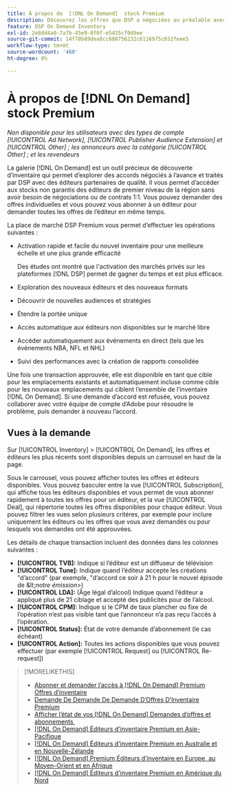 ```yaml
---
title: À propos de  [!DNL On Demand]  stock Premium
description: Découvrez les offres que DSP a négociées au préalable avec des éditeurs partenaires haut de gamme.
feature: DSP On Demand Inventory
exl-id: 2e8dd4a0-7a7b-45e9-8f0f-e5435cf0d9ee
source-git-commit: 14f78b89dea8cc680756232c6116975c652feee5
workflow-type: tm+mt
source-wordcount: '460'
ht-degree: 0%

---
```


# À propos de [!DNL On Demand] stock Premium

*Non disponible pour les utilisateurs avec des types de compte [!UICONTROL Ad Network], [!UICONTROL Publisher Audience Extension] et [!UICONTROL Other] ; les annonceurs avec la catégorie [!UICONTROL Other] ; et les revendeurs*

La galerie [!DNL On Demand] est un outil précieux de découverte d’inventaire qui permet d’explorer des accords négociés à l’avance et traités par DSP avec des éditeurs partenaires de qualité. Il vous permet d’accéder aux stocks non garantis des éditeurs de premier niveau de la région sans avoir besoin de négociations ou de contrats 1:1. Vous pouvez demander des offres individuelles et vous pouvez vous abonner à un éditeur pour demander toutes les offres de l’éditeur en même temps.

La place de marché DSP Premium vous permet d’effectuer les opérations suivantes :

* Activation rapide et facile du nouvel inventaire pour une meilleure échelle et une plus grande efficacité

  Des études ont montré que l&#39;activation des marchés privés sur les plateformes [!DNL DSP] permet de gagner du temps et est plus efficace.

* Exploration des nouveaux éditeurs et des nouveaux formats

* Découvrir de nouvelles audiences et stratégies

* Étendre la portée unique

* Accès automatique aux éditeurs non disponibles sur le marché libre

* Accéder automatiquement aux événements en direct (tels que les événements NBA, NFL et NHL)

* Suivi des performances avec la création de rapports consolidée

Une fois une transaction approuvée, elle est disponible en tant que cible pour les emplacements existants et automatiquement incluse comme cible pour les nouveaux emplacements qui ciblent l’ensemble de l’inventaire [!DNL On Demand]. Si une demande d’accord est refusée, vous pouvez collaborer avec votre équipe de compte d’Adobe pour résoudre le problème, puis demander à nouveau l’accord.

## Vues à la demande

Sur [!UICONTROL Inventory] > [!UICONTROL On Demand], les offres et éditeurs les plus récents <!-- how recent? --> sont disponibles depuis un carrousel en haut de la page.

Sous le carrousel, vous pouvez afficher toutes les offres et éditeurs disponibles. Vous pouvez basculer entre la vue [!UICONTROL Subscription], qui affiche tous les éditeurs disponibles et vous permet de vous abonner rapidement à toutes les offres pour un éditeur, et la vue [!UICONTROL Deal], qui répertorie toutes les offres disponibles pour chaque éditeur. Vous pouvez filtrer les vues selon plusieurs critères, par exemple pour inclure uniquement les éditeurs ou les offres que vous avez demandés ou pour lesquels vos demandes ont été approuvées.

Les détails de chaque transaction incluent des données dans les colonnes suivantes :

* **[!UICONTROL TVB]:** Indique si l’éditeur est un diffuseur de télévision
* **[!UICONTROL Tune]:** Indique quand l’éditeur accepte les créations &quot;d’accord&quot; (par exemple, &quot;d’accord ce soir à 21 h pour le nouvel épisode de \&lt;*notre émission*\>)
* **[!UICONTROL LDA]:** (Âge légal d’alcool) Indique quand l’éditeur a appliqué plus de 21 ciblage et accepté des publicités pour de l’alcool.
* **[!UICONTROL CPM]:** Indique si le CPM de taux plancher ou fixe de l’opération n’est pas visible tant que l’annonceur n’a pas reçu l’accès à l’opération.
* **[!UICONTROL Status]:** État de votre demande d’abonnement (le cas échéant)
* **[!UICONTROL Action]:** Toutes les actions disponibles que vous pouvez effectuer (par exemple [!UICONTROL Request] ou [!UICONTROL Re-request])

>[!MORELIKETHIS]
>
>* [Abonner et demander l’accès à [!DNL On Demand] Premium Offres d’inventaire](on-demand-inventory-subscribe.md)
>* [Demande De Demande De Demande D’Offres D’Inventaire Premium](on-demand-inventory-rerequest.md)
>* [Afficher l’état de vos  [!DNL On Demand]  Demandes d’offres et abonnements &#x200B;](on-demand-inventory-view-status.md)
>* [[!DNL On Demand]  Éditeurs d’inventaire Premium en Asie-Pacifique](on-demand-inventory-publishers-apac.md)
>* [[!DNL On Demand]  Éditeurs d’inventaire Premium en Australie et en Nouvelle-Zélande](on-demand-inventory-publishers-anz.md)
>* [[!DNL On Demand] Premium Éditeurs d’inventaire en Europe, au Moyen-Orient et en Afrique](on-demand-inventory-publishers-emea.md)
>* [[!DNL On Demand]  Éditeurs d’inventaire Premium en Amérique du Nord](on-demand-inventory-publishers-na.md)
